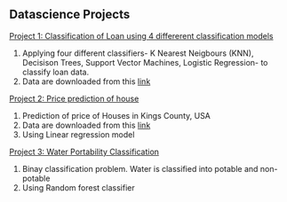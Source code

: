 
## Datascience Projects

[Project 1: Classification of Loan using 4 differerent classification models](https://github.com/BINAYKUMAR943/Machine-Learning-with-python)

1. Applying four different classifiers- K Nearest Neigbours (KNN), Decisison Trees, Support Vector Machines, Logistic Regression- to classify loan data. 
2. Data are downloaded from this [link](https://s3-api.us-geo.objectstorage.softlayer.net/cf-courses-data/CognitiveClass/ML0101ENv3/labs/loan_train.csv)

[Project 2: Price prediction of house](https://github.com/BINAYKUMAR943/Data-Science)

1. Prediction of price of Houses in Kings County, USA
2. Data are downloaded from this [link](https://s3-api.us-geo.objectstorage.softlayer.net/cf-courses-data/CognitiveClass/DA0101EN/coursera/project/kc_house_data_NaN.csv)
3. Using Linear regression model

[Project 3: Water Portability Classification](https://github.com/BINAYKUMAR943/WaterPotabilityClassification)

1. Binay classification problem. Water is classified into potable and non-potable
2. Using Random forest classifier


<!-- ## Binay Kumar

You can use the [editor on GitHub](https://github.com/BINAYKUMAR943/binay_portfolio/edit/main/README.md) to maintain and preview the content for your website in Markdown files.

Whenever you commit to this repository, GitHub Pages will run [Jekyll](https://jekyllrb.com/) to rebuild the pages in your site, from the content in your Markdown files.

### Markdown

Markdown is a lightweight and easy-to-use syntax for styling your writing. It includes conventions for

```markdown
Syntax highlighted code block

# Header 1
## Header 2
### Header 3

- Bulleted
- List

1. Numbered
2. List

**Bold** and _Italic_ and `Code` text

[Link](url) and ![Image](src)
```

For more details see [Basic writing and formatting syntax](https://docs.github.com/en/github/writing-on-github/getting-started-with-writing-and-formatting-on-github/basic-writing-and-formatting-syntax).

### Jekyll Themes

Your Pages site will use the layout and styles from the Jekyll theme you have selected in your [repository settings](https://github.com/BINAYKUMAR943/binay_portfolio/settings/pages). The name of this theme is saved in the Jekyll `_config.yml` configuration file.

### Support or Contact

Having trouble with Pages? Check out our [documentation](https://docs.github.com/categories/github-pages-basics/) or [contact support](https://support.github.com/contact) and we’ll help you sort it out. -->

